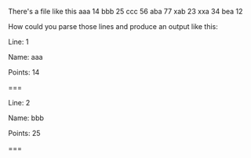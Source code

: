 There's a file like this
aaa 14
bbb 25
ccc 56
aba 77
xab 23
xxa 34
bea 12

How could you parse those lines and produce an output like this:

Line: 1

Name: aaa

Points: 14

===

Line: 2

Name: bbb

Points: 25

===
